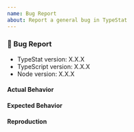 ```yaml
---
name: Bug Report
about: Report a general bug in TypeStat
---
```


<!--
👋 Hi, thanks for filing an issue on TypeStat! 💖
Please fill out all fields below to ensure your issue is addressed.

If your issue doesn't provide enough info to fully explain or reproduce your bug, it will be closed. 😦
-->

### 🐛 Bug Report

-   TypeStat version: X.X.X
-   TypeScript version: X.X.X
-   Node version: X.X.X

#### Actual Behavior

<!-- What is the behavior right now? -->

#### Expected Behavior

<!-- What are the specific changes you'd like to see? -->

#### Reproduction

<!--
Please paste a link to a repository, Gist, or other means of reproducing your error here.
That must include your typestat.json file and any source files relevant to the issue.
-->
